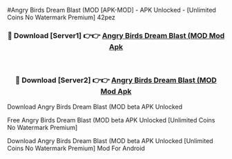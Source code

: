#Angry Birds Dream Blast (MOD [APK-MOD] - APK Unlocked - [Unlimited Coins No Watermark Premium] 42pez



<div align="center">

<h3>🔴 Download [Server1] 👉👉 <a href="https://momento.my/?title=Angry_Birds_Dream_Blast_(MOD">Angry Birds Dream Blast (MOD Mod Apk</a></h3><br>

<h3>🔴 Download [Server2] 👉👉 <a href="https://momento.my/?title=Angry_Birds_Dream_Blast_(MOD">Angry Birds Dream Blast (MOD Mod Apk</a></h3>
</div>



Download Angry Birds Dream Blast (MOD beta APK Unlocked

Free Angry Birds Dream Blast (MOD beta APK Unlocked [Unlimited Coins No Watermark Premium]

Download Angry Birds Dream Blast (MOD beta APK Unlocked [Unlimited Coins No Watermark Premium] Mod For Android
